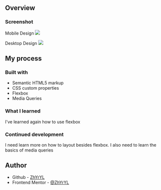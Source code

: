 
## Overview

### Screenshot

Mobile Design
![](/screenshot/mobile-design.png) 

Desktop Design
![](/screenshot/desktop-design.png) 


## My process

### Built with

- Semantic HTML5 markup
- CSS custom properties
- Flexbox
- Media Queries


### What I learned

I've learned again how to use flexbox


### Continued development

I need learn more on how to layout besides flexbox. I also need to learn the basics of media queries


## Author

- Github - [ZhYrYL](https://github.com/ZhYrYL)
- Frontend Mentor - [@ZhYrYL](https://www.frontendmentor.io/profile/ZhYrYL)



